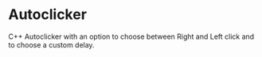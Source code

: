 # Autoclicker
C++ Autoclicker with an option to choose between Right and Left click and to choose a custom delay.
